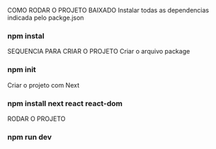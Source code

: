 COMO RODAR O PROJETO BAIXADO
Instalar todas as dependencias indicada pelo packge.json
### npm instal

SEQUENCIA PARA CRIAR O PROJETO
Criar o arquivo package
### npm init

Criar o projeto com Next
### npm install next react react-dom

RODAR O PROJETO
### npm run dev

